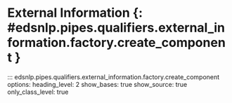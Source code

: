 # External Information {: #edsnlp.pipes.qualifiers.external_information.factory.create_component }

::: edsnlp.pipes.qualifiers.external_information.factory.create_component
    options:
        heading_level: 2
        show_bases: true
        show_source: true
        only_class_level: true
